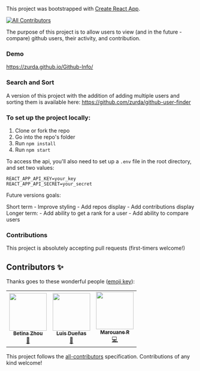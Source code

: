 This project was bootstrapped with [Create React App](https://github.com/facebookincubator/create-react-app).
<!-- ALL-CONTRIBUTORS-BADGE:START - Do not remove or modify this section -->
[![All Contributors](https://img.shields.io/badge/all_contributors-3-orange.svg?style=flat-square)](#contributors-)
<!-- ALL-CONTRIBUTORS-BADGE:END -->

The purpose of this project is to allow users to view (and in the future - compare) github users, their activity, and contribution. 

### Demo 

https://zurda.github.io/Github-Info/

### Search and Sort
 
A version of this project with the addition of adding multiple users and sorting them is available here: https://github.com/zurda/github-user-finder

### To set up the project locally: 

1. Clone or fork the repo 
2. Go into the repo's folder
3. Run `npm install`
4. Run `npm start`

To access the api, you'll also need to set up a `.env` file in the root directory, and set two values: 

```
REACT_APP_API_KEY=your_key
REACT_APP_API_SECRET=your_secret
```

Future versions goals: 

Short term
	- Improve styling
	- Add repos display
	- Add contributions display 
Longer term: 
	- Add ability to get a rank for a user 
	- Add ability to compare users 

### Contributions 

This project is absolutely accepting pull requests (first-timers welcome!)

## Contributors ✨

Thanks goes to these wonderful people ([emoji key](https://allcontributors.org/docs/en/emoji-key)):

<!-- ALL-CONTRIBUTORS-LIST:START - Do not remove or modify this section -->
<!-- prettier-ignore-start -->
<!-- markdownlint-disable -->
<table>
  <tr>
    <td align="center"><a href="https://github.com/zh-betina"><img src="https://avatars3.githubusercontent.com/u/62478957?v=4" width="100px;" alt=""/><br /><sub><b>Betina Zhou</b></sub></a><br /><a href="https://github.com/zurda/Github-Info/commits?author=zh-betina" title="Documentation">📖</a></td>
    <td align="center"><a href="https://github.com/luisduenas"><img src="https://avatars3.githubusercontent.com/u/16164843?v=4" width="100px;" alt=""/><br /><sub><b>Luis Dueñas</b></sub></a><br /><a href="https://github.com/zurda/Github-Info/issues?q=author%3Aluisduenas" title="Bug reports">🐛</a></td>
    <td align="center"><a href="https://mrassili.com"><img src="https://avatars0.githubusercontent.com/u/25288435?v=4" width="100px;" alt=""/><br /><sub><b>Marouane R</b></sub></a><br /><a href="https://github.com/zurda/Github-Info/commits?author=mrassili" title="Code">💻</a></td>
  </tr>
</table>

<!-- markdownlint-enable -->
<!-- prettier-ignore-end -->
<!-- ALL-CONTRIBUTORS-LIST:END -->

This project follows the [all-contributors](https://github.com/all-contributors/all-contributors) specification. Contributions of any kind welcome!